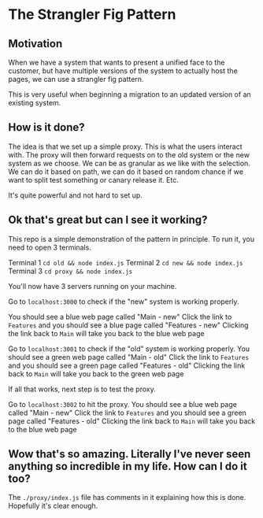 # The Strangler Fig Pattern

## Motivation
When we have a system that wants to present a unified face to the customer, but have multiple versions of the system to actually host the pages, we can use a strangler fig pattern.

This is very useful when beginning a migration to an updated version of an existing system.

## How is it done?

The idea is that we set up a simple proxy. This is what the users interact with. The proxy will then forward requests on to the old system or the new system as we choose. We can be as granular as we like with the selection. We can do it based on path, we can do it based on random chance if we want to split test something or canary release it. Etc.

It's quite powerful and not hard to set up.

## Ok that's great but can I see it working?

This repo is a simple demonstration of the pattern in principle. To run it, you need to open 3 terminals. 

Terminal 1
`cd old && node index.js`
Terminal 2
`cd new && node index.js`
Terminal 3
`cd proxy && node index.js`

You'll now have 3 servers running on your machine.

Go to `localhost:3000` to check if the "new" system is working properly.

You should see a blue web page called "Main - new"
Click the link to `Features` and you should see a blue page called "Features - new"
Clicking the link back to `Main` will take you back to the blue web page


Go to `localhost:3001` to check if the "old" system is working properly.
You should see a green web page called "Main - old"
Click the link to `Features` and you should see a green page called "Features - old"
Clicking the link back to `Main` will take you back to the green web page

If all that works, next step is to test the proxy.

Go to `localhost:3002` to hit the proxy.
You should see a blue web page called "Main - new"
Click the link to `Features` and you should see a green page called "Features - old"
Clicking the link back to `Main` will take you back to the blue web page

## Wow that's so amazing. Literally I've never seen anything so incredible in my life. How can I do it too?
The `./proxy/index.js` file has comments in it explaining how this is done. Hopefully it's clear enough.
